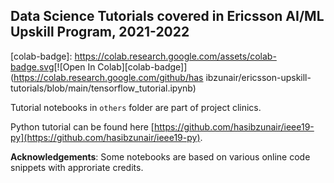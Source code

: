## Data Science Tutorials covered in Ericsson AI/ML Upskill Program, 2021-2022

[colab-badge]: <https://colab.research.google.com/assets/colab-badge.svg>[![Open In Colab][colab-badge]](https://colab.research.google.com/github/has    ibzunair/ericsson-upskill-tutorials/blob/main/tensorflow_tutorial.ipynb)


Tutorial notebooks in `others` folder are part of project clinics. 

Python tutorial can be found here [https://github.com/hasibzunair/ieee19-py](https://github.com/hasibzunair/ieee19-py).

**Acknowledgements**: Some notebooks are based on various online code snippets with approriate credits.

